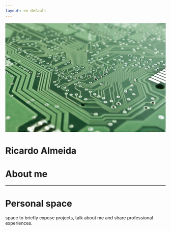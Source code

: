 ```yaml
---
layout: en-default
---
```



<div class="jumbotron jumbotron-fluid">
  <picture >
    <source media="(min-width:800px)" >
    <img src="/img/pcb2.jpg" alt="foto homepage" class="jumbotron__background">
  </picture> 
  <div class="container text-white">
    <h1 class="display-4">Ricardo Almeida</h1>
    <h1 class="display-5">About me</h1>    
    <hr class="my-4">
  </div>
  <!-- /.container -->
</div>
<!-- /.jumbotron -->

# Personal space
space to briefly expose projects, talk about me and share professional experiences.
